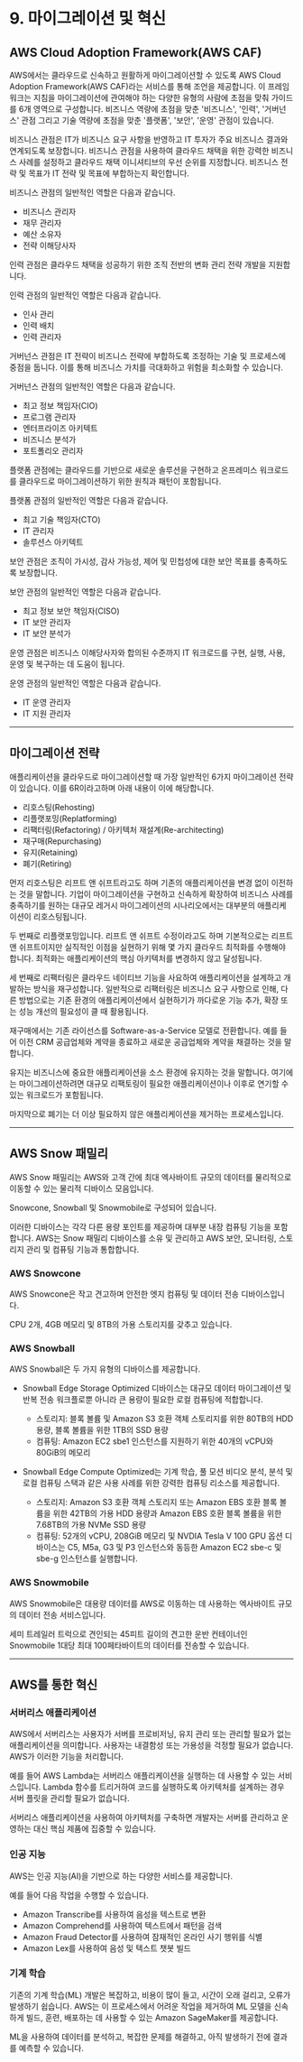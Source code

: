 # 9. 마이그레이션 및 혁신

## AWS Cloud Adoption Framework(AWS CAF)

AWS에서는 클라우드로 신속하고 원활하게 마이그레이션할 수 있도록 AWS Cloud Adoption Framework(AWS CAF)라는 서비스를 통해 조언을 제공합니다. 이 프레임워크는 지침을 마이그레이션에 관여해야 하는 다양한 유형의 사람에 초점을 맞춰 가이드를 6개 영역으로 구성합니다. 비즈니스 역량에 초점을 맞춘 '비즈니스', '인력', '거버넌스' 관점 그리고 기술 역량에 초점을 맞춘 '플랫폼', '보안', '운영' 관점이 있습니다.

비즈니스 관점은 IT가 비즈니스 요구 사항을 반영하고 IT 투자가 주요 비즈니스 결과와 연계되도록 보장합니다. 비즈니스 관점을 사용하여 클라우드 채택을 위한 강력한 비즈니스 사례를 설정하고 클라우드 채택 이니셔티브의 우선 순위를 지정합니다. 비즈니스 전략 및 목표가 IT 전략 및 목표에 부합하는지 확인합니다.

비즈니스 관점의 일반적인 역할은 다음과 같습니다.

- 비즈니스 관리자
- 재무 관리자
- 예산 소유자
- 전략 이해당사자

인력 관점은 클라우드 채택을 성공하기 위한 조직 전반의 변화 관리 전략 개발을 지원합니다.

인력 관점의 일반적인 역할은 다음과 같습니다.

- 인사 관리
- 인력 배치
- 인력 관리자

거버넌스 관점은 IT 전략이 비즈니스 전략에 부합하도록 조정하는 기술 및 프로세스에 중점을 둡니다. 이를 통해 비즈니스 가치를 극대화하고 위험을 최소화할 수 있습니다.

거버넌스 관점의 일반적인 역할은 다음과 같습니다.

- 최고 정보 책임자(CIO)
- 프로그램 관리자
- 엔터프라이즈 아키텍트
- 비즈니스 분석가
- 포트폴리오 관리자

플랫폼 관점에는 클라우드를 기반으로 새로운 솔루션을 구현하고 온프레미스 워크로드를 클라우드로 마이그레이션하기 위한 원칙과 패턴이 포함됩니다.

플랫폼 관점의 일반적인 역할은 다음과 같습니다.

- 최고 기술 책임자(CTO)
- IT 관리자
- 솔루션스 아키텍트

보안 관점은 조직이 가시성, 감사 가능성, 제어 및 민첩성에 대한 보안 목표를 충족하도록 보장합니다.

보안 관점의 일반적인 역할은 다음과 같습니다.

- 최고 정보 보안 책임자(CISO)
- IT 보안 관리자
- IT 보안 분석가

운영 관점은 비즈니스 이해당사자와 합의된 수준까지 IT 워크로드를 구현, 실행, 사용, 운영 및 복구하는 데 도움이 됩니다.

운영 관점의 일반적인 역할은 다음과 같습니다.

- IT 운영 관리자
- IT 지원 관리자

---

## 마이그레이션 전략

애플리케이션을 클라우드로 마이그레이션할 때 가장 일반적인 6가지 마이그레이션 전략이 있습니다. 이를 6R이라고하며 아래 내용이 이에 해당합니다.

- 리호스팅(Rehosting)
- 리플랫포밍(Replatforming)
- 리팩터링(Refactoring) / 아키텍처 재설계(Re-architecting)
- 재구매(Repurchasing)
- 유지(Retaining)
- 폐기(Retiring)

먼저 리호스팅은 리프트 앤 쉬프트라고도 하며 기존의 애플리케이션을 변경 없이 이전하는 것을 말합니다. 기업이 마이그레이션을 구현하고 신속하게 확장하여 비즈니스 사례를 충족하기를 원하는 대규모 레거시 마이그레이션의 시나리오에서는 대부분의 애플리케이션이 리호스팅됩니다.

두 번째로 리플랫포밍입니다. 리프트 앤 쉬프트 수정이라고도 하며 기본적으로는 리프트 앤 쉬프트이지만 실직적인 이점을 실현하기 위해 몇 가지 클라우드 최적화를 수행해야 합니다. 최적화는 애플리케이션의 핵심 아키텍처를 변경하지 않고 달성됩니다.

세 번째로 리팩터링은 클라우드 네이티브 기능을 사요하여 애플리케이션을 설계하고 개발하는 방식을 재구성합니다. 일반적으로 리팩터링은 비즈니스 요구 사항으로 인해, 다른 방법으로는 기존 환경의 애플리케이션에서 실현하기가 까다로운 기능 추가, 확장 또는 성능 개선의 필요성이 클 때 활용됩니다.

재구매에서는 기존 라이선스를 Software-as-a-Service 모델로 전환합니다. 예를 들어 이전 CRM 공급업체와 계약을 종료하고 새로운 공급업체와 계약을 채결하는 것을 말합니다.

유지는 비즈니스에 중요한 애플리케이션을 소스 환경에 유지하는 것을 말합니다. 여기에는 마이그레이션하려면 대규모 리팩토링이 필요한 애플리케이션이나 이후로 연기할 수 있는 워크로드가 포함됩니다.

마지막으로 폐기는 더 이상 필요하지 않은 애플리케이션을 제거하는 프로세스입니다.

---

## AWS Snow 패밀리

AWS Snow 패밀리는 AWS와 고객 간에 최대 엑사바이트 규모의 데이터를 물리적으로 이동할 수 있는 물리적 디바이스 모음입니다.

Snowcone, Snowball 및 Snowmobile로 구성되어 있습니다.

이러한 디바이스는 각각 다른 용량 포인트를 제공하며 대부분 내장 컴퓨팅 기능을 포함합니다. AWS는 Snow 패밀리 디바이스를 소유 및 관리하고 AWS 보안, 모니터링, 스토리지 관리 및 컴퓨팅 기능과 통합합니다.

### AWS Snowcone

AWS Snowcone은 작고 견고하며 안전한 엣지 컴퓨팅 및 데이터 전송 디바이스입니다.

CPU 2개, 4GB 메모리 및 8TB의 가용 스토리지를 갖추고 있습니다.

### AWS Snowball

AWS Snowball은 두 가지 유형의 디바이스를 제공합니다.

- Snowball Edge Storage Optimized 디바이스는 대규모 데이터 마이그레이션 및 반복 전송 워크플로뿐 아니라 큰 용량이 필요한 로컬 컴퓨팅에 적합합니다.

  - 스토리지: 블록 볼륨 및 Amazon S3 호환 객체 스토리지를 위한 80TB의 HDD용량, 블록 볼륨을 위한 1TB의 SSD 용량
  - 컴퓨팅: Amazon EC2 sbe1 인스턴스를 지원하기 위한 40개의 vCPU와 80GiB의 메모리

- Snowball Edge Compute Optimized는 기계 학습, 풀 모션 비디오 분석, 분석 및 로컬 컴퓨팅 스택과 같은 사용 사례를 위한 강력한 컴퓨팅 리소스를 제공합니다.
  - 스토리지: Amazon S3 호환 객체 스토리지 또는 Amazon EBS 호환 블록 볼륨을 위한 42TB의 가용 HDD 용량과 Amazon EBS 호환 블록 볼륨을 위한 7.68TB의 가용 NVMe SSD 용량
  - 컴퓨팅: 52개의 vCPU, 208GiB 메모리 및 NVDIA Tesla V 100 GPU 옵션 디바이스는 C5, M5a, G3 및 P3 인스턴스와 동등한 Amazon EC2 sbe-c 및 sbe-g 인스턴스를 실행합니다.

### AWS Snowmobile

AWS Snowmobile은 대용량 데이터를 AWS로 이동하는 데 사용하는 엑사바이트 규모의 데이터 전송 서비스입니다.

세미 트레일러 트럭으로 견인되는 45피트 길이의 견고한 운반 컨테이너인 Snowmobile 1대당 최대 100페타바이트의 데이터를 전송할 수 있습니다.

---

## AWS를 통한 혁신

### 서버리스 애플리케이션

AWS에서 서버리스는 사용자가 서버를 프로비저닝, 유지 관리 또는 관리할 필요가 없는 애플리케이션을 의미합니다. 사용자는 내결함성 또는 가용성을 걱정할 필요가 없습니다. AWS가 이러한 기능을 처리합니다.

예를 들어 AWS Lambda는 서버리스 애플리케이션을 실행하는 데 사용할 수 있는 서비스입니다. Lambda 함수를 트리거하여 코드를 실행하도록 아키텍처를 설계하는 경우 서버 플릿을 관리할 필요가 없습니다.

서버리스 애플리케이션을 사용하여 아키텍처를 구축하면 개발자는 서버를 관리하고 운영하는 대신 핵심 제품에 집중할 수 있습니다.

### 인공 지능

AWS는 인공 지능(AI)을 기반으로 하는 다양한 서비스를 제공합니다.

예를 들어 다음 작업을 수행할 수 있습니다.

- Amazon Transcribe를 사용하여 음성을 텍스트로 변환
- Amazon Comprehend를 사용하여 텍스트에서 패턴을 검색
- Amazon Fraud Detector를 사용하여 잠재적인 온라인 사기 행위를 식별
- Amazon Lex를 사용하여 음성 및 텍스트 챗봇 빌드

### 기계 학습

기존의 기계 학습(ML) 개발은 복잡하고, 비용이 많이 들고, 시간이 오래 걸리고, 오류가 발생하기 쉽습니다. AWS는 이 프로세스에서 어려운 작업을 제거하여 ML 모델을 신속하게 빌드, 훈련, 배포하는 데 사용할 수 있는 Amazon SageMaker를 제공합니다.

ML을 사용하여 데이터를 분석하고, 복잡한 문제를 해결하고, 아직 발생하기 전에 결과를 예측할 수 있습니다.
